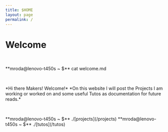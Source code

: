 ```yaml
---
title: $HOME
layout: page
permalink: /
---
```


# Welcome
<p>&nbsp;</p>
**mroda@lenovo-t450s ~ $** cat welcome.md
<p>&nbsp;</p>
*Hi there Makers! Welcome!*
*On this website I will post the Projects I am working or worked on and some useful Tutos as documentation for future reads.*
<p>&nbsp;</p>
**mroda@lenovo-t450s ~ $** ./[projects](/projects)
**mroda@lenovo-t450s ~ $** ./[tutos](/tutos)
